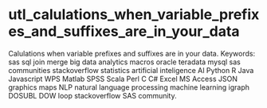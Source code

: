 # utl_calulations_when_variable_prefixes_and_suffixes_are_in_your_data
Calulations when variable prefixes and suffixes are in your data. Keywords: sas sql join merge big data analytics macros oracle teradata mysql sas communities stackoverflow statistics artificial inteligence AI Python R Java Javascript WPS Matlab SPSS Scala Perl C C# Excel MS Access JSON graphics maps NLP natural language processing machine learning igraph DOSUBL DOW loop stackoverflow SAS community.

